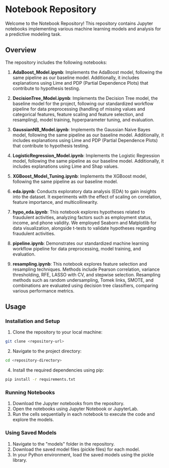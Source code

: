 # Notebook Repository

Welcome to the Notebook Repository! This repository contains Jupyter notebooks implementing various machine learning models and analysis for a predictive modeling task.

## Overview

The repository includes the following notebooks:

1. **AdaBoost_Model.ipynb**: Implements the AdaBoost model, following the same pipeline as our baseline model. Additionally, it includes explanations using Lime and PDP (Partial Dependence Plots) that contribute to hypothesis testing.

2. **DecisionTree_Model.ipynb**: Implements the Decision Tree model, the baseline model for the project, following our standardized workflow pipeline for data preprocessing (handling of missing values and categorical features, feature scaling and feature selection, and resampling), model training, hyperparameter tuning, and evaluation.

3. **GaussianNB_Model.ipynb**: Implements the Gaussian Naive Bayes model, following the same pipeline as our baseline model. Additionally, it includes explanations using Lime and PDP (Partial Dependence Plots) that contribute to hypothesis testing.

4. **LogisticRegression_Model.ipynb**: Implements the Logistic Regression model, following the same pipeline as our baseline model. Additionally, it includes explanations using Lime and Shap values.

5. **XGBoost_Model_Tuning.ipynb**: Implements the XGBoost model, following the same pipeline as our baseline model.

6. **eda.ipynb**: Conducts exploratory data analysis (EDA) to gain insights into the dataset. It experiments with the effect of scaling on correlation, feature importance, and multicollinearity. 

7. **hypo_eda.ipynb**: This notebook explores hypotheses related to fraudulent activities, analyzing factors such as employment status, income, and phone validity. We employed Seaborn and Matplotlib for data visualization, alongside t-tests to validate hypotheses regarding fraudulent activities.

8. **pipeline.ipynb**: Demonstrates our standardized machine learning workflow pipeline for data preprocessing, model training, and evaluation. 

9. **resampling.ipynb**: This notebook explores feature selection and resampling techniques. Methods include Pearson correlation, variance thresholding, RFE, LASSO with CV, and stepwise selection. Resampling methods such as random undersampling, Tomek links, SMOTE, and combinations are evaluated using decision tree classifiers, comparing various performance metrics.

## Usage
  
### Installation and Setup
1. Clone the repository to your local machine:
```bash
git clone <repository-url>
```
2. Navigate to the project directory:
```bash
cd <repository-directory>
```
4. Install the required dependencies using pip:
```bash
pip install -r requirements.txt
```
### Running Notebooks
1. Download the Jupyter notebooks from the repository.
2. Open the notebooks using Jupyter Notebook or JupyterLab.
3. Run the cells sequentially in each notebook to execute the code and explore the models.

### Using Saved Models
1. Navigate to the "models" folder in the repository.
2. Download the saved model files (pickle files) for each model.
3. In your Python environment, load the saved models using the pickle library.
